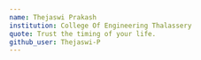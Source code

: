 ```yaml
---
name: Thejaswi Prakash
institution: College Of Engineering Thalassery
quote: Trust the timing of your life.
github_user: Thejaswi-P
---
```

